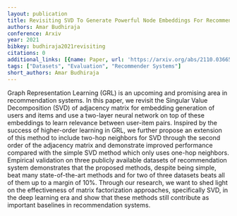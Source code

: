 ```yaml
---
layout: publication
title: Revisiting SVD To Generate Powerful Node Embeddings For Recommendation Systems
authors: Amar Budhiraja
conference: Arxiv
year: 2021
bibkey: budhiraja2021revisiting
citations: 0
additional_links: [{name: Paper, url: 'https://arxiv.org/abs/2110.03665'}]
tags: ["Datasets", "Evaluation", "Recommender Systems"]
short_authors: Amar Budhiraja
---
```

Graph Representation Learning (GRL) is an upcoming and promising area in
recommendation systems. In this paper, we revisit the Singular Value
Decomposition (SVD) of adjacency matrix for embedding generation of users and
items and use a two-layer neural network on top of these embeddings to learn
relevance between user-item pairs. Inspired by the success of higher-order
learning in GRL, we further propose an extension of this method to include
two-hop neighbors for SVD through the second order of the adjacency matrix and
demonstrate improved performance compared with the simple SVD method which only
uses one-hop neighbors. Empirical validation on three publicly available
datasets of recommendation system demonstrates that the proposed methods,
despite being simple, beat many state-of-the-art methods and for two of three
datasets beats all of them up to a margin of 10%. Through our research, we want
to shed light on the effectiveness of matrix factorization approaches,
specifically SVD, in the deep learning era and show that these methods still
contribute as important baselines in recommendation systems.